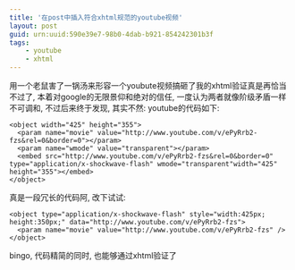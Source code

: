 ```yaml
---
title: '在post中插入符合xhtml规范的youtube视频'
layout: post
guid: urn:uuid:590e39e7-98b0-4dab-b921-854242301b3f
tags:
    - youtube
    - xhtml
---
```


用一个老鼠害了一锅汤来形容一个youbute视频搞砸了我的xhtml验证真是再恰当不过了, 本着对google的无限景仰和绝对的信任, 一度认为两者就像阶级矛盾一样不可调和, 不过后来终于发现, 其实不然:
youtube的代码如下:

    <object width="425" height="355">
      <param name="movie" value="http://www.youtube.com/v/ePyRrb2-fzs&rel=0&border=0"></param>
      <param name="wmode" value="transparent"></param>
      <embed src="http://www.youtube.com/v/ePyRrb2-fzs&rel=0&border=0" type="application/x-shockwave-flash" wmode="transparent"width="425" height="355"></embed>
    </object>

真是一段冗长的代码阿, 改下试试:

    <object type="application/x-shockwave-flash" style="width:425px; height:350px;" data="http://www.youtube.com/v/ePyRrb2-fzs">
      <param name="movie" value="http://www.youtube.com/v/ePyRrb2-fzs" />
    </object>

bingo, 代码精简的同时, 也能够通过xhtml验证了


